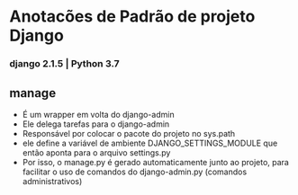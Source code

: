 # **Anotacões de Padrão de projeto Django**
### django 2.1.5 | Python 3.7

## manage
 - É um wrapper em volta do django-admin
 - Ele delega tarefas para o django-admin
 - Responsável por colocar o pacote do projeto no sys.path
 - ele define a variável de ambiente DJANGO_SETTINGS_MODULE que então aponta
para o arquivo settings.py
 - Por isso, o manage.py é gerado automaticamente junto ao projeto, para
facilitar o uso de comandos do django-admin.py (comandos administrativos)
